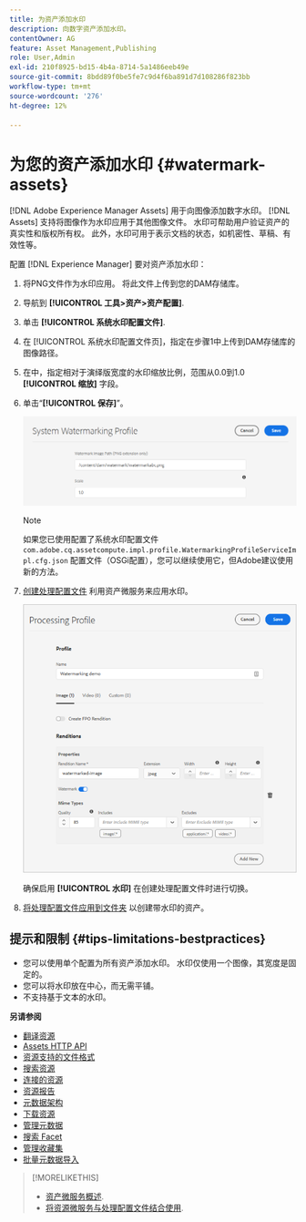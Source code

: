 ```yaml
---
title: 为资产添加水印
description: 向数字资产添加水印。
contentOwner: AG
feature: Asset Management,Publishing
role: User,Admin
exl-id: 210f8925-bd15-4b4a-8714-5a1486eeb49e
source-git-commit: 8bdd89f0be5fe7c9d4f6ba891d7d108286f823bb
workflow-type: tm+mt
source-wordcount: '276'
ht-degree: 12%

---
```


# 为您的资产添加水印 {#watermark-assets}

[!DNL Adobe Experience Manager Assets] 用于向图像添加数字水印。 [!DNL Assets] 支持将图像作为水印应用于其他图像文件。 水印可帮助用户验证资产的真实性和版权所有权。 此外，水印可用于表示文档的状态，如机密性、草稿、有效性等。

配置 [!DNL Experience Manager] 要对资产添加水印：

1. 将PNG文件作为水印应用。 将此文件上传到您的DAM存储库。

1. 导航到 **[!UICONTROL 工具>资产>资产配置]**.

1. 单击 **[!UICONTROL 系统水印配置文件]**.

1. 在 [!UICONTROL 系统水印配置文件页]，指定在步骤1中上传到DAM存储库的图像路径。

1. 在中，指定相对于演绎版宽度的水印缩放比例，范围从0.0到1.0 **[!UICONTROL 缩放]** 字段。

1. 单击“**[!UICONTROL 保存]**”。

   ![资源重复检测器](assets/system-watermarking-profile.png)

   >[!NOTE]
   >
   >如果您已使用配置了系统水印配置文件 `com.adobe.cq.assetcompute.impl.profile.WatermarkingProfileServiceImpl.cfg.json` 配置文件（OSGi配置），您可以继续使用它，但Adobe建议使用新的方法。


1. [创建处理配置文件](/help/assets/asset-microservices-configure-and-use.md#create-custom-profile) 利用资产微服务来应用水印。

   ![用于创建水印的资源处理配置文件](assets/watermark-processing-profile.png)

   确保启用 **[!UICONTROL 水印]** 在创建处理配置文件时进行切换。

1. [将处理配置文件应用到文件夹](/help/assets/asset-microservices-configure-and-use.md#use-profiles) 以创建带水印的资产。

## 提示和限制 {#tips-limitations-bestpractices}

* 您可以使用单个配置为所有资产添加水印。 水印仅使用一个图像，其宽度是固定的。
* 您可以将水印放在中心，而无需平铺。
* 不支持基于文本的水印。

**另请参阅**

* [翻译资源](translate-assets.md)
* [Assets HTTP API](mac-api-assets.md)
* [资源支持的文件格式](file-format-support.md)
* [搜索资源](search-assets.md)
* [连接的资源](use-assets-across-connected-assets-instances.md)
* [资源报告](asset-reports.md)
* [元数据架构](metadata-schemas.md)
* [下载资源](download-assets-from-aem.md)
* [管理元数据](manage-metadata.md)
* [搜索 Facet](search-facets.md)
* [管理收藏集](manage-collections.md)
* [批量元数据导入](metadata-import-export.md)

>[!MORELIKETHIS]
>
>* [资产微服务概述](/help/assets/asset-microservices-overview.md).
>* [将资源微服务与处理配置文件结合使用](/help/assets/asset-microservices-configure-and-use.md).

